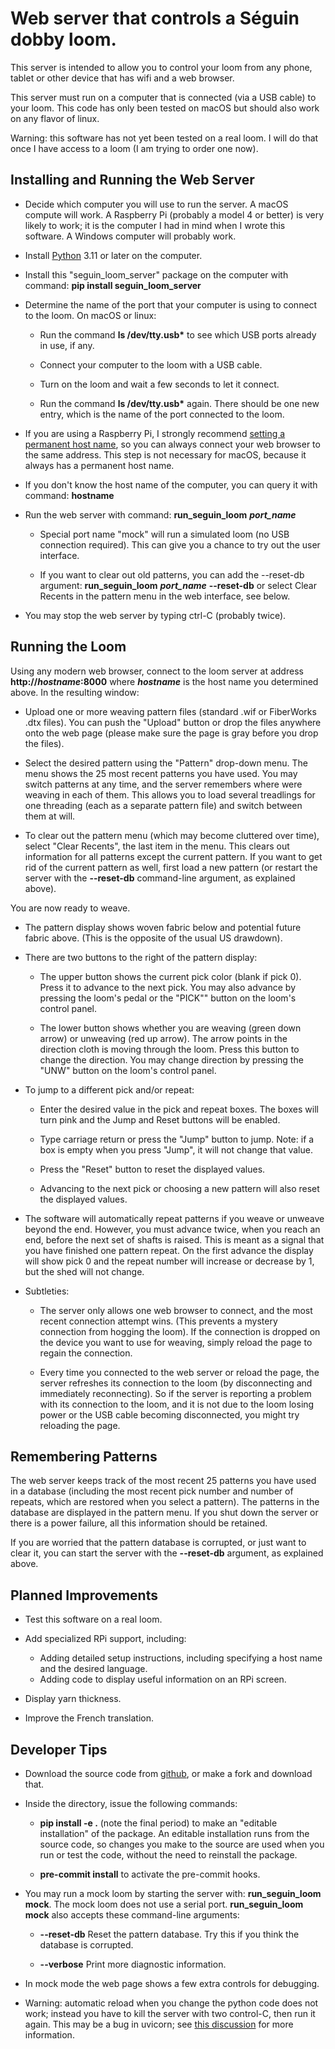 # Web server that controls a Séguin dobby loom.

This server is intended to allow you to control your loom from any phone, tablet or other device that has wifi and a web browser.

This server must run on a computer that is connected (via a USB cable) to your loom.
This code has only been tested on macOS but should also work on any flavor of linux.

Warning: this software has not yet been tested on a real loom.
I will do that once I have access to a loom (I am trying to order one now).

## Installing and Running the Web Server

* Decide which computer you will use to run the server.
  A macOS compute will work.
  A Raspberry Pi (probably a model 4 or better) is very likely to work; it is the computer I had in mind when I wrote this software.
  A Windows computer will probably work.

* Install [Python](https://www.python.org/downloads/) 3.11 or later on the computer.

* Install this "seguin_loom_server" package on the computer with command: **pip install seguin_loom_server**

* Determine the name of the port that your computer is using to connect to the loom.
  On macOS or linux:

    * Run the command **ls /dev/tty.usb\*** to see which USB ports already in use, if any.

    * Connect your computer to the loom with a USB cable.

    * Turn on the loom and wait a few seconds to let it connect.

    * Run the command **ls /dev/tty.usb\*** again. There should be one new entry,
      which is the name of the port connected to the loom.
  
* If you are using a Raspberry Pi, I strongly recommend [setting a permanent host name](https://www.tomshardware.com/how-to/static-ip-raspberry-pi), so you can always connect your web browser to the same address.
  This step is not necessary for macOS, because it always has a permanent host name.

* If you don't know the host name of the computer, you can query it with command: **hostname**

* Run the web server with command: **run_seguin_loom** ***port_name***

    * Special port name "mock" will run a simulated loom (no USB connection required).
      This can give you a chance to try out the user interface.
    
    * If you want to clear out old patterns, you can add the --reset-db argument: **run_seguin_loom** ***port_name*** **--reset-db**
      or select Clear Recents in the pattern menu in the web interface, see below.
  
* You may stop the web server by typing ctrl-C (probably twice).

## Running the Loom

Using any modern web browser, connect to the loom server at address **http://***hostname***:8000** where ***hostname*** is the host name you determined above.
In the resulting window:

* Upload one or more weaving pattern files (standard .wif or FiberWorks .dtx files).
  You can push the "Upload" button or drop the files anywhere onto the web page
  (please make sure the page is gray before you drop the files).

* Select the desired pattern using the "Pattern" drop-down menu.
  The menu shows the 25 most recent patterns you have used.
  You may switch patterns at any time, and the server remembers where were weaving in each of them.
  This allows you to load several treadlings for one threading (each as a separate pattern file) and switch between them at will.

* To clear out the pattern menu (which may become cluttered over time),
  select "Clear Recents", the last item in the menu.
  This clears out information for all patterns except the current pattern.
  If you want to get rid of the current pattern as well, first load a new pattern
  (or restart the server with the **--reset-db** command-line argument, as explained above).

You are now ready to weave.

* The pattern display shows woven fabric below and potential future fabric above.
  (This is the opposite of the usual US drawdown).

* There are two buttons to the right of the pattern display:

    * The upper button shows the current pick color (blank if pick 0).
      Press it to advance to the next pick. 
      You may also advance by pressing the loom's pedal or the "PICK"" button on the loom's control panel.
  
    * The lower button shows whether you are weaving (green down arrow) or unweaving (red up arrow).
      The arrow points in the direction cloth is moving through the loom.
      Press this button to change the direction.
      You may change direction by pressing the "UNW" button on the loom's control panel.

* To jump to a different pick and/or repeat:

    * Enter the desired value in the pick and repeat boxes.
      The boxes will turn pink and the Jump and Reset buttons will be enabled.

    * Type carriage return or press the "Jump" button to jump.
      Note: if a box is empty when you press "Jump", it will not change that value.

    * Press the "Reset" button to reset the displayed values.

    * Advancing to the next pick or choosing a new pattern will also reset the displayed values.

* The software will automatically repeat patterns if you weave or unweave beyond the end.
  However, you must advance twice, when you reach an end, before the next set of shafts is raised.
  This is meant as a signal that you have finished one pattern repeat.
  On the first advance the display will show pick 0 and the repeat number will increase or decrease by 1,
  but the shed will not change.

*  Subtleties:

    * The server only allows one web browser to connect, and the most recent connection attempt wins.
      (This prevents a mystery connection from hogging the loom).
      If the connection is dropped on the device you want to use for weaving,
      simply reload the page to regain the connection.

    * Every time you connected to the web server or reload the page, the server refreshes
      its connection to the loom (by disconnecting and immediately reconnecting).
      So if the server is reporting a problem with its connection to the loom,
      and it is not due to the loom losing power or the USB cable becoming disconnected,
      you might try reloading the page.

## Remembering Patterns

The web server keeps track of the most recent 25 patterns you have used in a database
(including the most recent pick number and number of repeats, which are restored when you select a pattern).
The patterns in the database are displayed in the pattern menu.
If you shut down the server or there is a power failure, all this information should be retained.

If you are worried that the pattern database is corrupted, or just want to clear it, you can start the server with the **--reset-db** argument, as explained above.

## Planned Improvements

* Test this software on a real loom.

* Add specialized RPi support, including:

  * Adding detailed setup instructions, including specifying a host name and the desired language.
  * Adding code to display useful information on an RPi screen.

* Display yarn thickness.

* Improve the French translation.

## Developer Tips

* Download the source code from [github](https://github.com/r-owen/seguin_loom_server.git),
  or make a fork and download that.

* Inside the directory, issue the following commands:

    * **pip install -e .** (note the final period) to make an "editable installation" of the package.
      An editable installation runs from the source code, so changes you make to the source are used when you run or test the code, without the need to reinstall the package.

    * **pre-commit install** to activate the pre-commit hooks.

* You may run a mock loom by starting the server with: **run_seguin_loom mock**.
  The mock loom does not use a serial port.
  **run_seguin_loom mock** also accepts these command-line arguments:

    * **--reset-db** Reset the pattern database. Try this if you think the database is corrupted.

    * **--verbose** Print more diagnostic information.

* In mock mode the web page shows a few extra controls for debugging.

* Warning: automatic reload when you change the python code does not work;
  instead you have to kill the server with two control-C, then run it again.
  This may be a bug in uvicorn; see [this discussion](https://github.com/encode/uvicorn/discussions/2075) for more information.
